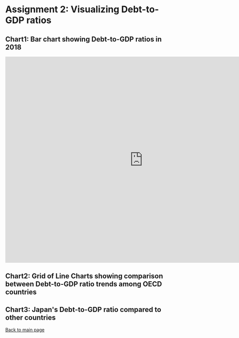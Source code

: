 # Assignment 2: Visualizing Debt-to-GDP ratios

## Chart1: Bar chart showing Debt-to-GDP ratios in 2018
<iframe src="https://data.oecd.org/chart/6gCS" width="860" height="645" style="border: 0" mozallowfullscreen="true" webkitallowfullscreen="true" allowfullscreen="true"><a href="https://data.oecd.org/chart/6gCS" target="_blank">OECD Chart: General government debt, Total, % of GDP, Annual, 2018</a></iframe>

## Chart2: Grid of Line Charts showing comparison between Debt-to-GDP ratio trends among OECD countries
<div class="flourish-embed flourish-chart" data-src="visualisation/5261187"><script src="https://public.flourish.studio/resources/embed.js"></script></div>

## Chart3: Japan's Debt-to-GDP ratio compared to other countries
<div class="flourish-embed flourish-bar-chart-race" data-src="visualisation/5270091"><script src="https://public.flourish.studio/resources/embed.js"></script></div>

[Back to main page](https://sompalida.github.io/Palida-portfolio/)
